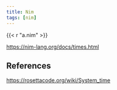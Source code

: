 ```yaml
---
title: Nim
tags: [nim]
---
```


{{< r "a.nim" >}}

<https://nim-lang.org/docs/times.html>

## References

<https://rosettacode.org/wiki/System_time>
